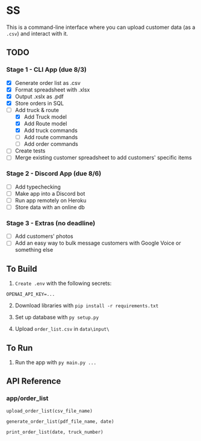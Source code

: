 # SS

This is a command-line interface where you can upload customer data (as a `.csv`) and interact with it.

## TODO

### Stage 1 - CLI App (due 8/3)

- [x] Generate order list as .csv
- [x] Format spreadsheet with .xlsx
- [x] Output .xslx as .pdf
- [x] Store orders in SQL
- [ ] Add truck & route
    - [x] Add Truck model
    - [x] Add Route model
    - [x] Add truck commands
    - [ ] Add route commands
    - [ ] Add order commands
- [ ] Create tests
- [ ] Merge existing customer spreadsheet to add customers' specific items

### Stage 2 - Discord App (due 8/6)

- [ ] Add typechecking
- [ ] Make app into a Discord bot
- [ ] Run app remotely on Heroku
- [ ] Store data with an online db

### Stage 3 - Extras (no deadline)

- [ ] Add customers' photos
- [ ] Add an easy way to bulk message customers with Google Voice or something else

## To Build

1. `Create .env` with the following secrets:
```
OPENAI_API_KEY=...
```

2. Download libraries with `pip install -r requirements.txt`

3. Set up database with `py setup.py`

4. Upload `order_list.csv` in `data\input\`

## To Run

1. Run the app with `py main.py ...`

## API Reference

### app/order_list

`upload_order_list(csv_file_name)`

`generate_order_list(pdf_file_name, date)`

`print_order_list(date, truck_number)`
